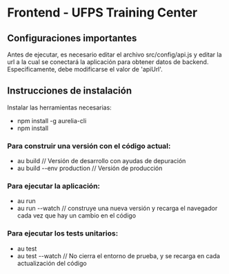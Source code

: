 # Frontend - UFPS Training Center

## Configuraciones importantes

Antes de ejecutar, es necesario editar el archivo src/config/api.js y editar la url a la cual se conectará la aplicación para obtener datos de backend. Especificamente, debe modificarse el valor de 'apiUrl'.


## Instrucciones de instalación

Instalar las herramientas necesarias:

* npm install -g aurelia-cli
* npm install

### Para construir una versión con el código actual:

* au build // Versión de desarrollo con ayudas de depuración
* au build --env production // Versión de producción

### Para ejecutar la aplicación:

* au run
* au run --watch // construye una nueva versión y recarga el navegador cada vez que hay un cambio en el código

### Para ejecutar los tests unitarios:

* au test 
* au test --watch // No cierra el entorno de prueba, y se recarga en cada actualización del código